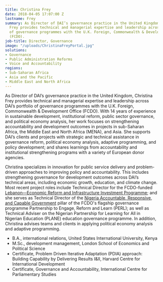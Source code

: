 ```yaml
---
title: Christina Frey
date: 2018-04-05 17:07:00 Z
lastname: Frey
summary: As Director of DAI’s governance practice in the United Kingdom, Christina
  Frey provides technical and managerial expertise and leadership across DAI’s portfolio
  of governance programmes with the U.K. Foreign, Commonwealth & Development Office
  (FCDO).
job-title: Director, Governance
image: "/uploads/ChristinaFreyPortal.jpg"
solutions:
- Governance
- Public Administration Reforms
- Voice and Accountability
regions:
- Sub-Saharan Africa
- Asia and the Pacific
- Middle East and North Africa
---
```


As Director of DAI’s governance practice in the United Kingdom, Christina Frey provides technical and managerial expertise and leadership across DAI’s portfolio of governance programmes with the U.K. Foreign, Commonwealth & Development Office (FCDO). With 14 years of experience in sustainable development, institutional reform, public sector governance, and political economy analysis, her work focuses on strengthening accountability and development outcomes in projects in sub-Saharan Africa, the Middle East and North Africa (MENA), and Asia. She supports DAI’s clients and projects with strategic and technical assistance in governance reform, political economy analysis, adaptive programming, and policy development; and shares learnings from accountability and institutional strengthening programs with a variety of European donor agencies.

Christina specializes in innovation for public service delivery and problem-driven approaches to improving policy and accountability. This includes strengthening governance for development outcomes across DAI’s technical areas, including economic growth, education, and climate change. Most recent project roles include Technical Director for the FCDO-funded [Lebanon—Economic Reform and Infrastructure Investment Programme](https://www.dai.com/our-work/projects/lebanon-economic-reform-and-infrastructure-investment-programme-lerii); and she serves as Technical Director of the [Nigeria Accountable, Responsive, and Capable Government](https://www.dai.com/our-work/projects/nigeria-accountable-responsive-and-capable-government-ARC) pillar of the FCDO's flagship governance programme Partnership to Engage, Reform and Learn (PERL); as well as Technical Adviser on the Nigerian Partnership for Learning for All in Nigerian Education (PLANE) education governance programme. In addition, Christina advises teams and clients in applying political economy analysis and adaptive programming.

* B.A., international relations, United States International University, Kenya
* M.Sc., development management, London School of Economics and Political Science
* Certificate, Problem Driven Iterative Adaptation (PDIA) approach: Building Capability by Delivering Results I&II, Harvard Centre for International Development 
* Certificate, Governance and Accountability, International Centre for Parliamentary Studies 